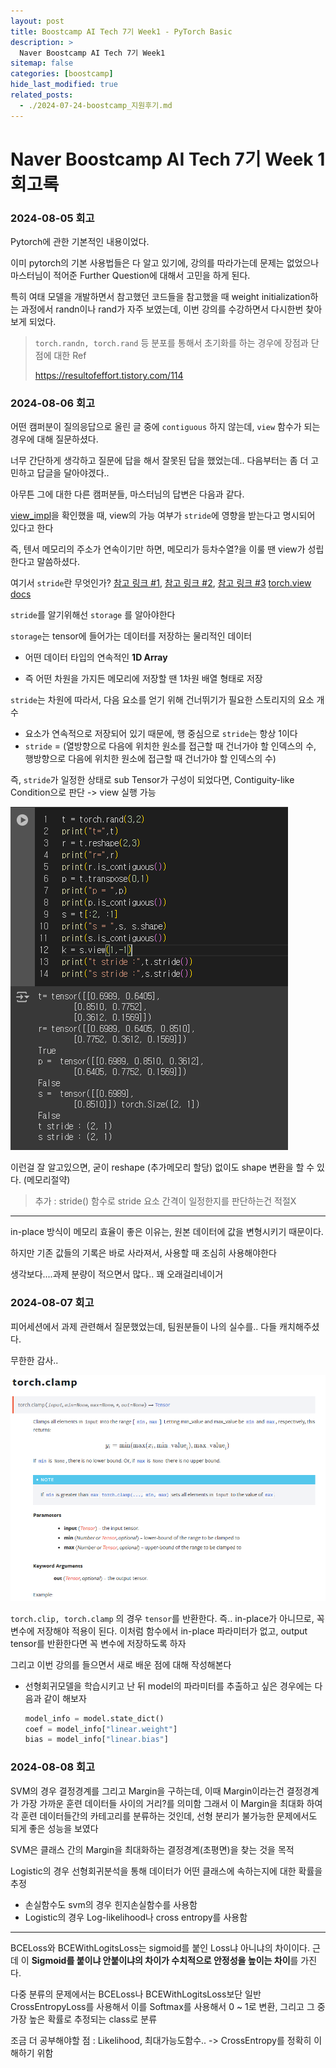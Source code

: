 ```yaml
---
layout: post
title: Boostcamp AI Tech 7기 Week1 - PyTorch Basic
description: >
  Naver Boostcamp AI Tech 7기 Week1
sitemap: false
categories: [boostcamp]
hide_last_modified: true
related_posts:
  - ./2024-07-24-boostcamp_지원후기.md
---
```


# Naver Boostcamp AI Tech 7기 Week 1 회고록

### 2024-08-05 회고

Pytorch에 관한 기본적인 내용이었다.

이미 pytorch의 기본 사용법들은 다 알고 있기에, 강의를 따라가는데 문제는 없었으나 마스터님이 적어준 Further Question에 대해서 고민을 하게 된다.

특히 여태 모델을 개발하면서 참고했던 코드들을 참고했을 때 weight initialization하는 과정에서 randn이나 rand가 자주 보였는데, 이번 강의를 수강하면서 다시한번 찾아보게 되었다.

> `torch.randn, torch.rand` 등 분포를 통해서 초기화를 하는 경우에 장점과 단점에 대한 Ref
>
> https://resultofeffort.tistory.com/114



### 2024-08-06 회고

어떤 캠퍼분이 질의응답으로 올린 글 중에 `contiguous` 하지 않는데, `view`  함수가 되는 경우에 대해 질문하셨다.

너무 간단하게 생각하고 질문에 답을 해서 잘못된 답을 했었는데.. 다음부터는 좀 더 고민하고 답글을 달아야겠다..

아무튼 그에 대한 다른 캠퍼분들, 마스터님의 답변은 다음과 같다.

[view_impl](https://github.com/pytorch/pytorch/blob/main/aten/src/ATen/native/TensorShape.cpp#L3363)을 확인했을 때, view의 가능 여부가 `stride`에 영향을 받는다고 명시되어 있다고 한다

즉, 텐서 메모리의 주소가 연속이기만 하면, 메모리가 등차수열?을 이룰 땐 view가 성립한다고 말씀하셨다. 

여기서 `stride`란 무엇인가? [참고 링크 #1](https://velog.io/@damab/pytorch-Contiguous-tensors), [참고 링크 #2](https://manywisdom-career.tistory.com/97), [참고 링크 #3](https://hiddenbeginner.github.io/deeplearning/2020/01/21/pytorch_tensor.html) [torch.view docs](https://pytorch.org/docs/stable/generated/torch.Tensor.view.html)

`stride`를 알기위해선 `storage` 를 알아야한다

`storage`는 tensor에 들어가는 데이터를 저장하는 물리적인 데이터

* 어떤 데이터 타입의 연속적인 **1D Array**

* 즉 어떤 차원을 가지든 메모리에 저장할 땐 1차원 배열 형태로 저장

`stride`는 차원에 따라서, 다음 요소를 얻기 위해 건너뛰기가 필요한 스토리지의 요소 개수

* 요소가 연속적으로 저장되어 있기 때문에, 행 중심으로 `stride`는 항상 1이다
* `stride` = (열방향으로 다음에 위치한 원소를 접근할 때 건너가야 할 인덱스의 수, 행방향으로 다음에 위치한 원소에 접근할 때 건너가야 할 인덱스의 수)

즉, `stride`가 일정한 상태로 sub Tensor가 구성이 되었다면, Contiguity-like Condition으로 판단 -> view 실행 가능

![image-20240806130615002](../../images/2024-08-05-boostcamp_week1_회고/image-20240806130615002.png)

이런걸 잘 알고있으면, 굳이 reshape (추가메모리 할당) 없이도 shape 변환을 할 수 있다. (메모리절약)

> 추가 : stride() 함수로 stride 요소 간격이 일정한지를 판단하는건 적절X

---

in-place 방식이 메모리 효율이 좋은 이유는, 원본 데이터에 값을 변형시키기 때문이다.

하지만 기존 값들의 기록은 바로 사라져서, 사용할 때 조심히 사용해야한다

생각보다....과제 분량이 적으면서 많다.. 꽤 오래걸리네이거



### 2024-08-07 회고

피어세션에서 과제 관련해서 질문했었는데, 팀원분들이 나의 실수를.. 다들 캐치해주셨다.

무한한 감사..

![image-20240807185814252](../../images/2024-08-05-boostcamp_week1_회고/image-20240807185814252.png)

`torch.clip, torch.clamp` 의 경우 `tensor`를 반환한다. 즉.. in-place가 아니므로, 꼭 변수에 저장해야 적용이 된다. 이처럼 함수에서 in-place 파라미터가 없고, output tensor를 반환한다면 꼭 변수에 저장하도록 하자

그리고 이번 강의를 들으면서 새로 배운 점에 대해 작성해본다

* 선형회귀모델을 학습시키고 난 뒤 model의 파라미터를 추출하고 싶은 경우에는 다음과 같이 해보자

  ```python
  model_info = model.state_dict()
  coef = model_info["linear.weight"]
  bias = model_info["linear.bias"]
  ```



### 2024-08-08 회고

SVM의 경우 결정경계를 그리고 Margin을 구하는데, 이때 Margin이라는건 결정경계가 가장 가까운 훈련 데이터들 사이의 거리?를 의미함 그래서 이 Margin을 최대화 하여 각 훈련 데이터들간의 카테고리를 분류하는 것인데, 선형 분리가 불가능한 문제에서도 되게 좋은 성능을 보였다

SVM은 클래스 간의 Margin을 최대화하는 결정경계(초평면)을 찾는 것을 목적

Logistic의 경우 선형회귀분석을 통해 데이터가 어떤 클래스에 속하는지에 대한 확률을 추정

* 손실함수도 svm의 경우 힌지손실함수를 사용함
* Logistic의 경우 Log-likelihood나 cross entropy를 사용함

---

BCELoss와 BCEWithLogitsLoss는 sigmoid를 붙인 Loss냐 아니냐의 차이이다.
근데 이 **Sigmoid를 붙이냐 안붙이냐의 차이가 수치적으로 안정성을 높이는 차이**를 가진다.

다중 분류의 문제에서는 BCELoss나 BCEWithLogitsLoss보단 일반 CrossEntropyLoss를 사용해서 이를 Softmax를 사용해서 0 ~ 1로 변환, 그리고 그 중 가장 높은 확률로 추정되는 class로 분류

조금 더 공부해야할 점 : Likelihood, 최대가능도함수.. -> CrossEntropy를 정확히 이해하기 위함

















